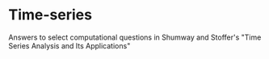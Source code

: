 # Time-series
Answers to select computational questions in Shumway and Stoffer's "Time Series Analysis and Its Applications"
